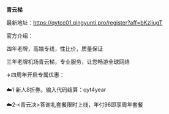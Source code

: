 <p><b>青云梯</b>

最新地址：https://qytcc01.qingyunti.pro/register?aff=bKzliugT

官方介绍：

四年老牌，高端专线，性比价，质量保证

三年老牌机场青云梯，专业服务，让您畅游全球网络

✈️四周年开启专属优惠：

☁️1·新人8折券。输入代码结算：qyt4year

☁️2·<青云决>答谢礼套餐限时上线，年付96即享周年套餐

